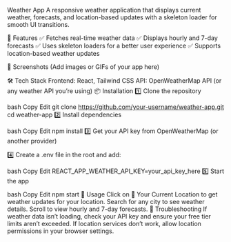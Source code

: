 Weather App
A responsive weather application that displays current weather, forecasts, and location-based updates with a skeleton loader for smooth UI transitions.

🚀 Features
✅ Fetches real-time weather data
✅ Displays hourly and 7-day forecasts
✅ Uses skeleton loaders for a better user experience
✅ Supports location-based weather updates

📸 Screenshots
(Add images or GIFs of your app here)

🛠 Tech Stack
Frontend: React, Tailwind CSS
API: OpenWeatherMap API (or any weather API you’re using)
📦 Installation
1️⃣ Clone the repository

bash
Copy
Edit
git clone https://github.com/your-username/weather-app.git
cd weather-app
2️⃣ Install dependencies

bash
Copy
Edit
npm install
3️⃣ Get your API key from OpenWeatherMap (or another provider)

4️⃣ Create a .env file in the root and add:

bash
Copy
Edit
REACT_APP_WEATHER_API_KEY=your_api_key_here
5️⃣ Start the app

bash
Copy
Edit
npm start
🎯 Usage
Click on 📍 Your Current Location to get weather updates for your location.
Search for any city to see weather details.
Scroll to view hourly and 7-day forecasts.
🐞 Troubleshooting
If weather data isn’t loading, check your API key and ensure your free tier limits aren’t exceeded.
If location services don’t work, allow location permissions in your browser settings.
